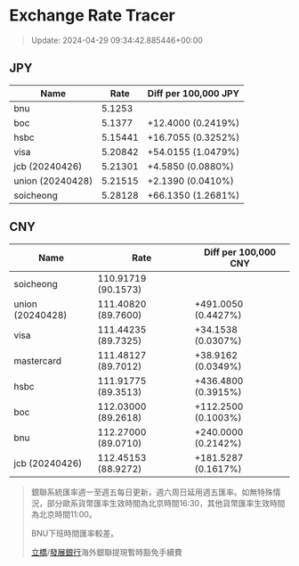 # Exchange Rate Tracer

> Update: 2024-04-29 09:34:42.885446+00:00

## JPY

| Name             |    Rate | Diff per 100,000 JPY   |
|------------------|---------|------------------------|
| bnu              | 5.1253  |                        |
| boc              | 5.1377  | +12.4000 (0.2419%)     |
| hsbc             | 5.15441 | +16.7055 (0.3252%)     |
| visa             | 5.20842 | +54.0155 (1.0479%)     |
| jcb (20240426)   | 5.21301 | +4.5850 (0.0880%)      |
| union (20240428) | 5.21515 | +2.1390 (0.0410%)      |
| soicheong        | 5.28128 | +66.1350 (1.2681%)     |

## CNY

| Name             | Rate                | Diff per 100,000 CNY   |
|------------------|---------------------|------------------------|
| soicheong        | 110.91719	(90.1573) |                        |
| union (20240428) | 111.40820	(89.7600) | +491.0050 (0.4427%)    |
| visa             | 111.44235	(89.7325) | +34.1538 (0.0307%)     |
| mastercard       | 111.48127	(89.7012) | +38.9162 (0.0349%)     |
| hsbc             | 111.91775	(89.3513) | +436.4800 (0.3915%)    |
| boc              | 112.03000	(89.2618) | +112.2500 (0.1003%)    |
| bnu              | 112.27000	(89.0710) | +240.0000 (0.2142%)    |
| jcb (20240426)   | 112.45153	(88.9272) | +181.5287 (0.1617%)    |


> 銀聯系統匯率週一至週五每日更新，週六周日延用週五匯率。如無特殊情況，部分歐系貨幣匯率生效時間為北京時間16:30，其他貨幣匯率生效時間為北京時間11:00。
>
> BNU下班時間匯率較差。
>
> [立橋](https://www.wlbank.com.mo/uploads/ueditor/file/20181211/1544536513900230.pdf)/[發展銀行](https://www.mdb.com.mo/Service_Charges_20230728.pdf)海外銀聯提現暫時豁免手續費

